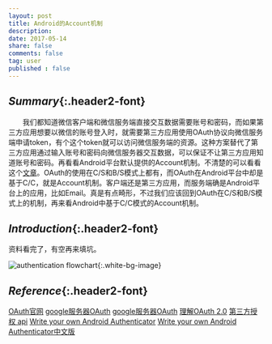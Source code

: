 ```yaml
---
layout: post
title: Android的Account机制
description: 
date: 2017-05-14
share: false
comments: false
tag: user
published : false
---
```

## *Summary*{:.header2-font}
&emsp;&emsp;我们都知道微信客户端和微信服务端直接交互数据需要账号和密码，而如果第三方应用想要以微信的账号登入时，就需要第三方应用使用OAuth协议向微信服务端申请token，有个这个token就可以访问微信服务端的资源。这种方案替代了第三方应用通过输入账号和密码向微信服务器交互数据，可以保证不让第三方应用知道账号和密码。再看看Android平台默认提供的Account机制。不清楚的可以看看这个[文章](http://kohoh1992.github.io/AndroidAccountsGuide)。OAuth的使用在C/S和B/S模式上都有，而OAuth在Android平台中却是基于C/C，就是Account机制。客户端还是第三方应用，而服务端确是Android平台上的应用，比如Email。真是有点畸形，不过我们应该回到OAuth在C/S和B/S模式上的机制，再来看Android中基于C/C模式的Account机制。
## *Introduction*{:.header2-font}
资料看完了，有空再来填坑。


![authentication flowchart]({{site.baseurl}}/asset/network/authentication_flowchart.png){:.white-bg-image}


## *Reference*{:.header2-font}
[OAuth官网](https://oauth.net/2/)
[google服务器OAuth](https://developers.google.com/identity/protocols/OAuth2)
[google服务器OAuth](https://open.weixin.qq.com/cgi-bin/showdocument?action=dir_list&t=resource/res_list&verify=1&id=open1453779503&token=&lang=zh_CN)
[理解OAuth 2.0](http://www.ruanyifeng.com/blog/2014/05/oauth_2_0.html)
[第三方授权 api](https://developer.android.com/reference/android/accounts/AccountManager.html)
[Write your own Android Authenticator](http://blog.udinic.com/2013/04/24/write-your-own-android-authenticator/)
[Write your own Android Authenticator中文版](http://kohoh1992.github.io/AndroidAccountsGuide)
